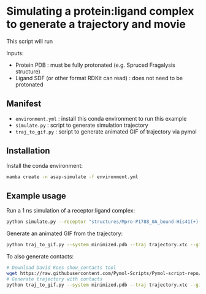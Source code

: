 # Simulating a protein:ligand complex to generate a trajectory and movie

This script will run

Inputs:
* Protein PDB : must be fully protonated (e.g. Spruced Fragalysis structure)
* Ligand SDF (or other format RDKit can read) : does not need to be protonated

## Manifest
* `environment.yml` : install this conda environment to run this example
* `simulate.py` : script to generate simulation trajectory
* `traj_to_gif.py` : script to generate animated GIF of trajectory via pymol

## Installation

Install the conda environment:
```bash
mamba create -n asap-simulate -f environment.yml
```

## Example usage

Run a 1 ns simulation of a receptor:ligand complex:
```bash
python simulate.py --receptor "structures/Mpro-P1788_0A_bound-His41(+)-Cys145(-)-His163(+)-protein.pdb" --ligand "structures/Mpro-P1788_0A_bound-His41(+)-Cys145(-)-His163(+)-ligand.sdf" --nsteps 250000 --selection "not water" --minimized minimized.pdb --xtctraj trajectory.xtc --final final.pdb
```
Generate an animated GIF from the trajectory:
```bash
python traj_to_gif.py --system minimized.pdb --traj trajectory.xtc --gif trajectory.gif --smooth=5
```
To also generate contacts:
```bash
# Download David Koes show_contacts tool
wget https://raw.githubusercontent.com/Pymol-Scripts/Pymol-script-repo/master/plugins/show_contacts.py
# Generate trajectory with contacts
python traj_to_gif.py --system minimized.pdb --traj trajectory.xtc --gif trajectory.gif --smooth=5 --contacts
```
